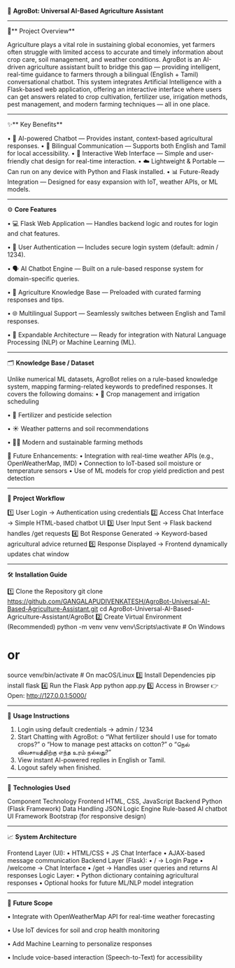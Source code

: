 🌾 **AgroBot: Universal AI-Based Agriculture Assistant**
________________________________________
🔹** Project Overview**

Agriculture plays a vital role in sustaining global economies, yet farmers often struggle with limited access to accurate and timely information about crop care, soil management, and weather conditions. AgroBot is an AI-driven agriculture assistant built to bridge this gap — providing intelligent, real-time guidance to farmers through a bilingual (English + Tamil) conversational chatbot.
This system integrates Artificial Intelligence with a Flask-based web application, offering an interactive interface where users can get answers related to crop cultivation, fertilizer use, irrigation methods, pest management, and modern farming techniques — all in one place.
________________________________________
✨** Key Benefits**

• 🤖 AI-powered Chatbot — Provides instant, context-based agricultural responses.
• 🌱 Bilingual Communication — Supports both English and Tamil for local accessibility.
• 💬 Interactive Web Interface — Simple and user-friendly chat design for real-time interaction.
• ☁️ Lightweight & Portable — Can run on any device with Python and Flask installed.
• 📊 Future-Ready Integration — Designed for easy expansion with IoT, weather APIs, or ML models.
________________________________________

⚙️ **Core Features**

• 💻 Flask Web Application — Handles backend logic and routes for login and chat features.

• 🔐 User Authentication — Includes secure login system (default: admin / 1234).

• 🗣️ AI Chatbot Engine — Built on a rule-based response system for domain-specific queries.

• 🌾 Agriculture Knowledge Base — Preloaded with curated farming responses and tips.

• 🌐 Multilingual Support — Seamlessly switches between English and Tamil responses.

• 🧠 Expandable Architecture — Ready for integration with Natural Language Processing (NLP) or Machine Learning (ML).
________________________________________
🗂️ **Knowledge Base / Dataset**

Unlike numerical ML datasets, AgroBot relies on a rule-based knowledge system, mapping farming-related keywords to predefined responses.
It covers the following domains:
• 🌾 Crop management and irrigation scheduling

• 🌱 Fertilizer and pesticide selection

• ☀️ Weather patterns and soil recommendations

• 🧑‍🌾 Modern and sustainable farming methods

🔮 Future Enhancements:
•	Integration with real-time weather APIs (e.g., OpenWeatherMap, IMD)
•	Connection to IoT-based soil moisture or temperature sensors
•	Use of ML models for crop yield prediction and pest detection
________________________________________
🧩 **Project Workflow**

1️⃣ User Login → Authentication using credentials
2️⃣ Access Chat Interface → Simple HTML-based chatbot UI
3️⃣ User Input Sent → Flask backend handles /get requests
4️⃣ Bot Response Generated → Keyword-based agricultural advice returned
5️⃣ Response Displayed → Frontend dynamically updates chat window
________________________________________
🛠 **Installation Guide**

1️⃣ Clone the Repository
git clone https://github.com/GANGALAPUDIVENKATESH/AgroBot-Universal-AI-Based-Agriculture-Assistant.git
cd AgroBot-Universal-AI-Based-Agriculture-Assistant/AgroBot
2️⃣ Create Virtual Environment (Recommended)
python -m venv venv
venv\Scripts\activate   # On Windows
# or
source venv/bin/activate  # On macOS/Linux
3️⃣ Install Dependencies
pip install flask
4️⃣ Run the Flask App
python app.py
5️⃣ Access in Browser
👉 Open: http://127.0.0.1:5000/
________________________________________
💬 **Usage Instructions**

1.	Login using default credentials → admin / 1234
2.	Start Chatting with AgroBot:
o	“What fertilizer should I use for tomato crops?”
o	“How to manage pest attacks on cotton?”
o	“நெல் விவசாயத்திற்கு எந்த உரம் நல்லது?”
3.	View instant AI-powered replies in English or Tamil.
4.	Logout safely when finished.
________________________________________
🚀 **Technologies Used**

Component	Technology
Frontend	HTML, CSS, JavaScript
Backend	Python (Flask Framework)
Data Handling	JSON
Logic Engine	Rule-based AI chatbot
UI Framework	Bootstrap (for responsive design)
________________________________________
📈 **System Architecture**

Frontend Layer (UI):
• HTML/CSS + JS Chat Interface
• AJAX-based message communication
Backend Layer (Flask):
• / → Login Page
• /welcome → Chat Interface
• /get → Handles user queries and returns AI responses
Logic Layer:
• Python dictionary containing agricultural responses
• Optional hooks for future ML/NLP model integration
________________________________________
🌟 **Future Scope**

• Integrate with OpenWeatherMap API for real-time weather forecasting

• Use IoT devices for soil and crop health monitoring

• Add Machine Learning to personalize responses

• Include voice-based interaction (Speech-to-Text) for accessibility


